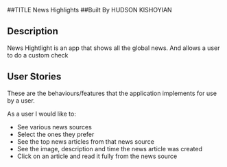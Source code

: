 ##TITLE News Highlights
##Built By HUDSON KISHOYIAN

## Description
News Hightlight is an app that shows all the global news. And allows a user to do a custom check

## User Stories
These are the behaviours/features that the application implements for use by a user.

As a user I would like to:
* See various news sources 
* Select the ones they prefer
* See the top news articles from that news source
* See the image, description and time the news article was created
* Click on an article and read it fully from the news source
